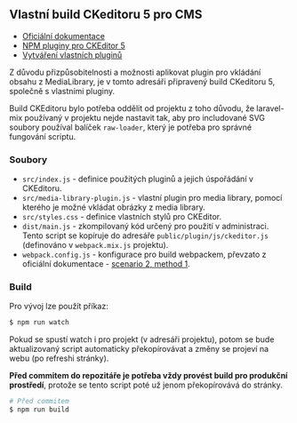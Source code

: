 ## Vlastní build CKeditoru 5 pro CMS

* [Oficiální dokumentace](https://ckeditor.com/docs/ckeditor5/latest/framework/index.html)
* [NPM pluginy pro CKEditor 5](https://www.npmjs.com/search?ranking=optimal&q=ckeditor5)
* [Vytváření vlastních pluginů](https://ckeditor.com/docs/ckeditor5/latest/builds/guides/development/plugins.html)

Z důvodu přizpůsobitelnosti a možnosti aplikovat plugin pro vkládání obsahu z MediaLibrary, je v tomto adresáři připravený build CKeditoru 5, společně s vlastními pluginy.

Build CKEditoru bylo potřeba oddělit od projektu z toho důvodu, že laravel-mix používaný v projektu nejde nastavit tak, aby pro includované SVG soubory používal balíček `raw-loader`, který je potřeba pro správné fungování scriptu.

### Soubory

* `src/index.js` - definice použitých pluginů a jejich úspořádání v CKEditoru.
* `src/media-library-plugin.js` - vlastní plugin pro media library, pomocí kterého je možné vkládat obrázky z media library.
* `src/styles.css` - definice vlastních stylů pro CKEditor.
* `dist/main.js` - zkompilovaný kód určený pro použití v administraci. Tento script se kopíruje do adresáře `public/plugin/js/ckeditor.js` (definováno v `webpack.mix.js` projektu).
* `webpack.config.js` - konfigurace pro build webpackem, převzato z oficiální dokumentace - [scenario 2, method 1](https://ckeditor.com/docs/ckeditor5/latest/builds/guides/integration/advanced-setup.html#scenario-2-building-from-source).

### Build

Pro vývoj lze použít příkaz:

```bash
$ npm run watch
```

Pokud se spustí watch i pro projekt (v adresáři projektu), potom se bude aktualizovaný script automaticky překopírovávat a změny se projeví na webu (po refreshi stránky).

**Před commitem do repozitáře je potřeba vždy provést build pro produkční prostředí**, protože se tento script poté už jenom překopírovává do stránky.

```bash
# Před commitem
$ npm run build
```
